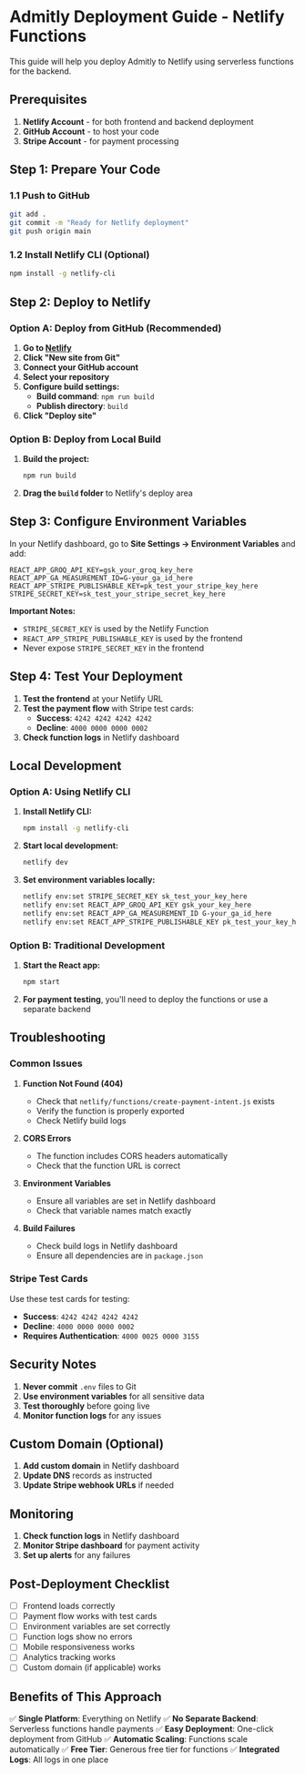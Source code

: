 # Admitly Deployment Guide - Netlify Functions

This guide will help you deploy Admitly to Netlify using serverless functions for the backend.

## Prerequisites

1. **Netlify Account** - for both frontend and backend deployment
2. **GitHub Account** - to host your code
3. **Stripe Account** - for payment processing

## Step 1: Prepare Your Code

### 1.1 Push to GitHub

```bash
git add .
git commit -m "Ready for Netlify deployment"
git push origin main
```

### 1.2 Install Netlify CLI (Optional)

```bash
npm install -g netlify-cli
```

## Step 2: Deploy to Netlify

### Option A: Deploy from GitHub (Recommended)

1. **Go to [Netlify](https://netlify.com)**
2. **Click "New site from Git"**
3. **Connect your GitHub account**
4. **Select your repository**
5. **Configure build settings:**
   - **Build command**: `npm run build`
   - **Publish directory**: `build`
6. **Click "Deploy site"**

### Option B: Deploy from Local Build

1. **Build the project:**
   ```bash
   npm run build
   ```
2. **Drag the `build` folder** to Netlify's deploy area

## Step 3: Configure Environment Variables

In your Netlify dashboard, go to **Site Settings → Environment Variables** and add:

```
REACT_APP_GROQ_API_KEY=gsk_your_groq_key_here
REACT_APP_GA_MEASUREMENT_ID=G-your_ga_id_here
REACT_APP_STRIPE_PUBLISHABLE_KEY=pk_test_your_stripe_key_here
STRIPE_SECRET_KEY=sk_test_your_stripe_secret_key_here
```

**Important Notes:**
- `STRIPE_SECRET_KEY` is used by the Netlify Function
- `REACT_APP_STRIPE_PUBLISHABLE_KEY` is used by the frontend
- Never expose `STRIPE_SECRET_KEY` in the frontend

## Step 4: Test Your Deployment

1. **Test the frontend** at your Netlify URL
2. **Test the payment flow** with Stripe test cards:
   - **Success**: `4242 4242 4242 4242`
   - **Decline**: `4000 0000 0000 0002`
3. **Check function logs** in Netlify dashboard

## Local Development

### Option A: Using Netlify CLI

1. **Install Netlify CLI:**
   ```bash
   npm install -g netlify-cli
   ```

2. **Start local development:**
   ```bash
   netlify dev
   ```

3. **Set environment variables locally:**
   ```bash
   netlify env:set STRIPE_SECRET_KEY sk_test_your_key_here
   netlify env:set REACT_APP_GROQ_API_KEY gsk_your_key_here
   netlify env:set REACT_APP_GA_MEASUREMENT_ID G-your_ga_id_here
   netlify env:set REACT_APP_STRIPE_PUBLISHABLE_KEY pk_test_your_key_here
   ```

### Option B: Traditional Development

1. **Start the React app:**
   ```bash
   npm start
   ```

2. **For payment testing**, you'll need to deploy the functions or use a separate backend

## Troubleshooting

### Common Issues

1. **Function Not Found (404)**
   - Check that `netlify/functions/create-payment-intent.js` exists
   - Verify the function is properly exported
   - Check Netlify build logs

2. **CORS Errors**
   - The function includes CORS headers automatically
   - Check that the function URL is correct

3. **Environment Variables**
   - Ensure all variables are set in Netlify dashboard
   - Check that variable names match exactly

4. **Build Failures**
   - Check build logs in Netlify dashboard
   - Ensure all dependencies are in `package.json`

### Stripe Test Cards

Use these test cards for testing:
- **Success**: `4242 4242 4242 4242`
- **Decline**: `4000 0000 0000 0002`
- **Requires Authentication**: `4000 0025 0000 3155`

## Security Notes

1. **Never commit** `.env` files to Git
2. **Use environment variables** for all sensitive data
3. **Test thoroughly** before going live
4. **Monitor function logs** for any issues

## Custom Domain (Optional)

1. **Add custom domain** in Netlify dashboard
2. **Update DNS** records as instructed
3. **Update Stripe webhook URLs** if needed

## Monitoring

1. **Check function logs** in Netlify dashboard
2. **Monitor Stripe dashboard** for payment activity
3. **Set up alerts** for any failures

## Post-Deployment Checklist

- [ ] Frontend loads correctly
- [ ] Payment flow works with test cards
- [ ] Environment variables are set correctly
- [ ] Function logs show no errors
- [ ] Mobile responsiveness works
- [ ] Analytics tracking works
- [ ] Custom domain (if applicable) works

## Benefits of This Approach

✅ **Single Platform**: Everything on Netlify
✅ **No Separate Backend**: Serverless functions handle payments
✅ **Easy Deployment**: One-click deployment from GitHub
✅ **Automatic Scaling**: Functions scale automatically
✅ **Free Tier**: Generous free tier for functions
✅ **Integrated Logs**: All logs in one place 